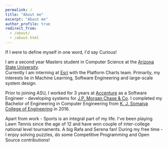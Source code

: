 ```yaml
---
permalink: /
title: "About me"
excerpt: "About me"
author_profile: true
redirect_from: 
  - /about/
  - /about.html
---
```


If I were to define myself in one word, I'd say Curious!

I am a second year Masters student in Computer Science at the [Arizona State University](https://cidse.engineering.asu.edu/graduate-computer-science/). <br/>
Currently I am interning at [Esri](https://www.esri.com/en-us/home) with the Platform Charts team. 
Primarily, my interests lie in Machine Learning, Software Engineering and large-scale system design.

Prior to joining ASU, I worked for 3 years at [Accenture](https://www.accenture.com/in-en) as a Software Engineer - developing systems for [J.P. Morgan Chase & Co](https://www.jpmorganchase.com). I completed my Bachelor of Engineering in Computer Engineering from [K. J. Somaiya College of Engineering](https://www.somaiya.edu/kjsce) in 2016.

Apart from work - Sports is an integral part of my life. I've been playing Lawn Tennis since the age of 12 and have won couple of inter-college national level tournaments. A big Rafa and Serena fan! During my free time - I enjoy solving puzzles, do some Competitive Programming and Open Source contributions!
